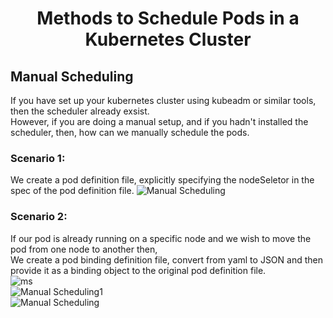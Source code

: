 # <p style="text-align: center;">Methods to Schedule Pods in a Kubernetes Cluster</p>

## Manual Scheduling

If you have set up your kubernetes cluster using kubeadm or similar tools, then the scheduler already exsist. <br>
However, if you are doing a manual setup, and if you hadn't installed the scheduler, then, how can we manually schedule the pods.

### Scenario 1:<br>
We create a pod  definition file, explicitly specifying the nodeSeletor in the spec of the pod definition file.
![Manual Scheduling](https://github.com/pyvivid/K8S-References/assets/94853400/82139a0f-7fc2-4f1c-b7f1-66778abb668b)

### Scenario 2:<br>
If our pod is already running on a specific node and we wish to move the pod from one node to another then,<br>
We create a pod binding definition file, convert from yaml to JSON and then provide it as a binding object to the original pod definition file.<br>
![ms](https://github.com/pyvivid/K8S-References/assets/94853400/2eaace3a-37d0-418a-a764-b2f077e856ab)<br>
![Manual Scheduling1](https://github.com/pyvivid/K8S-References/assets/94853400/27dbc46f-2af8-487b-abde-d782e4a45e84)<br>
![Manual Scheduling](https://github.com/pyvivid/K8S-References/assets/94853400/e4cb6bfe-fdbe-439a-8ff7-5c52d7ed971e)<br>
